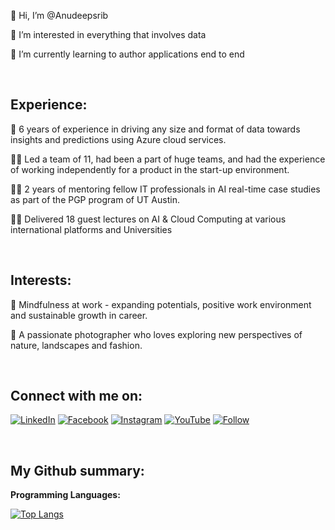 👋 Hi, I’m @Anudeepsrib

👀 I’m interested in everything that involves data

🌱 I’m currently learning to author applications end to end

<br />

## Experience:

:briefcase:	6 years of experience in driving any size and format of data towards insights and predictions using Azure cloud services. 

:office_worker:	Led a team of 11, had been a part of huge teams, and had the experience of working independently for a product in the start-up environment. 

:technologist:	2 years of mentoring fellow IT professionals in AI real-time case studies as part of the PGP program of UT Austin.

:man_teacher:	Delivered 18 guest lectures on AI & Cloud Computing at various international platforms and Universities

<br />


## Interests:

:dart:	Mindfulness at work - expanding potentials, positive work environment and sustainable growth in career.

:camera_flash: A passionate photographer who loves exploring new perspectives of nature, landscapes and fashion.

<br />

## Connect with me on:
[![LinkedIn](https://img.shields.io/badge/LinkedIn-0077B5?style=for-the-badge&style=social&logo=linkedin&logoColor=white)](https://www.linkedin.com/in/anudeepsri)
[![Facebook](https://img.shields.io/badge/Facebook-1877F2?style=for-the-badge&style=social&logo=facebook&logoColor=white)](http://facebook.com/anudeepai/)
[![Instagram](https://img.shields.io/badge/Instagram-E4405F?style=for-the-badge&style=social&logo=instagram&logoColor=white)](https://www.instagram.com/anudeep.ai/)
[![YouTube](https://img.shields.io/youtube/channel/subscribers/UCW1rT3pmWO9mGIE1S2tJVow?style=social)](http://youtube.com/c/AnudeepsriBathina)
[![Follow](https://img.shields.io/twitter/follow/AnudeepSriB?style=social)](https://www.twitter.com/anudeepsrib)

<br />

## My Github summary:

**Programming Languages:**

[![Top Langs](https://github-readme-stats.vercel.app/api/top-langs/?username=Anudeepsrib)](https://github.com/Anudeepsrib/github-readme-stats)

